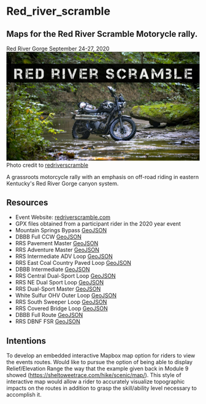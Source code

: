 # Red_river_scramble
## Maps for the Red River Scramble Motorycle rally.

Red River Gorge September 24-27, 2020
![Banner image for event](Graphics/banner.jpg)
Photo credit to [redriverscramble](https://redriverscramble.com)

A grassroots motorcycle rally with an emphasis on off-road riding in eastern Kentucky's Red River Gorge canyon system.

## Resources
* Event Website: [redriverscramble.com](https://redriverscramble.com)
* GPX files obtained from a participant rider in the 2020 year event
* Mountain Springs Bypass [GeoJSON](Mountain_springs_bypass_tracks.geojson)
* DBBB Full CCW [GeoJSON](DBBB_full_CCW_track.geojson)
* RRS Pavement Master [GeoJSON](RRS_pavement_master_tracks.geojson)
* RRS Adventure Master [GeoJSON](RRS_adventure_master_tracks.geojson)
* RRS Intermediate ADV Loop [GeoJSON](RRS_intermediate_ADV_loop_tracks.geojson)
* RRS East Coal Country Paved Loop [GeoJSON](RRS_east_coal_country_paved_loop_tracks.geojson)
* DBBB Intermediate [GeoJSON](DBBB_Intermediate_tracks.geojson)
* RRS Central Dual-Sport Loop [GeoJSON](RRS_central_dual_sport_loop_tracks.geojson)
* RRS NE Dual Sport Loop [GeoJSON](RRS_NE_Dual_sport_loop_tracks.geojson)
* RRS Dual-Sport Master [GeoJSON](RRS_dual_sport_master_tracks.geojson)
* White Sulfur OHV Outer Loop [GeoJSON](White_sulfur_OHV_Outer_loop_tracks.geojson)
* RRS South Sweeper Loop [GeoJSON](RRS_south_sweeper_loop_tracks.geojson)
* RRS Covered Bridge Loop [GeoJSON](RRS_covered_bridge_loop_tracks.geojson)
* DBBB Full Route [GeoJSON](DBBB_full_route_tracks.geojson)
* RRS DBNF FSR [GeoJSON](RRS_DBNF_FSR_tracks.geojson)



## Intentions
To develop an embedded interactive Mapbox map option for riders to view the events routes.
Would like to pursue the option of being able to display Relief/Elevation Range the way that the example given back in Module 9 showed (https://sheltoweetrace.com/hike/scenic/map/). This style of interactive map would allow a rider to accurately visualize topographic impacts on the routes in addition to grasp the skill/ability level necessary to accomplish it.

